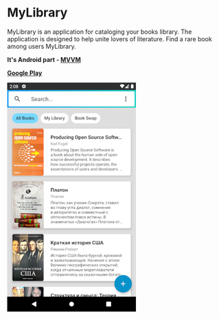 MyLibrary
===================

MyLibrary is an application for cataloging your books library.
The application is designed to help unite lovers of literature.
Find a rare book among users MyLibrary.

**It's Android part - [MVVM](https://en.wikipedia.org/wiki/Model%E2%80%93view%E2%80%93viewmodel)**


**[Google Play](https://play.google.com/store/apps/details?id=com.keygenqt.mylibrary)**

![picture](data/preview.png)